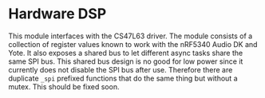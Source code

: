 # Hardware DSP

This module interfaces with the CS47L63 driver. The module consists of a collection of register values known to work with the nRF5340 Audio DK and Yote. It also exposes a shared bus to let different async tasks share the same SPI bus.
This shared bus design is no good for low power since it currently does not disable the SPI bus after use. Therefore there are duplicate `_spi` prefixed functions that do the same thing but without a mutex. This should be fixed soon.